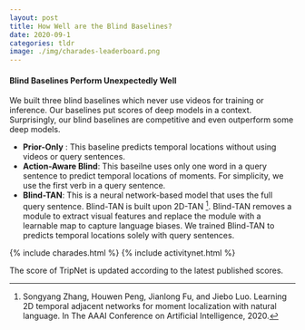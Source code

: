 ```yaml
---
layout: post
title: How Well are the Blind Baselines?
date: 2020-09-1
categories: tldr
image: ./img/charades-leaderboard.png
---
```


#### Blind Baselines Perform Unexpectedly Well
We built three blind baselines which never use videos for training or inference.
Our baselines put scores of deep models in a context.
Surprisingly, our blind baselines are competitive and even outperform some deep models.

- **Prior-Only** : This baseline predicts temporal locations without using videos or query sentences.
- **Action-Aware Blind**: This baseilne uses only one word in a query sentence to predict temporal locations of moments. For simplicity, we use the first verb in a query sentence.
- **Blind-TAN**: This is a neural network-based model that uses the full query sentence. Blind-TAN is built upon 2D-TAN [^1]. Blind-TAN removes a module to extract visual features and replace the module with a learnable map to capture language biases. We trained Blind-TAN to predicts temporal locations solely with query sentences.

[^1]: Songyang Zhang, Houwen Peng, Jianlong Fu, and Jiebo Luo. Learning 2D temporal adjacent networks for moment localization with natural language. In The AAAI Conference on Artificial Intelligence, 2020.

{% include charades.html %} 
{% include activitynet.html %} 

The score of TripNet is updated according to the latest published scores.